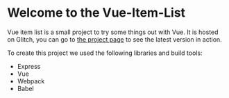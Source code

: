Welcome to the Vue-Item-List
=========================

Vue item list is a small project to try some things out with Vue. It is hosted on Glitch, you can go to [the project page](https://vue-item-list.glitch.me/) to see the latest version in action.

To create this project we used the following libraries and build tools:
- Express
- Vue
- Webpack
- Babel